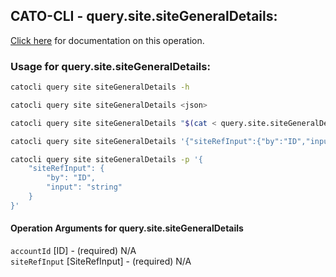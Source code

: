 
## CATO-CLI - query.site.siteGeneralDetails:
[Click here](https://api.catonetworks.com/documentation/#query-query.site.siteGeneralDetails) for documentation on this operation.

### Usage for query.site.siteGeneralDetails:

```bash
catocli query site siteGeneralDetails -h

catocli query site siteGeneralDetails <json>

catocli query site siteGeneralDetails "$(cat < query.site.siteGeneralDetails.json)"

catocli query site siteGeneralDetails '{"siteRefInput":{"by":"ID","input":"string"}}'

catocli query site siteGeneralDetails -p '{
    "siteRefInput": {
        "by": "ID",
        "input": "string"
    }
}'
```

#### Operation Arguments for query.site.siteGeneralDetails ####

`accountId` [ID] - (required) N/A    
`siteRefInput` [SiteRefInput] - (required) N/A    
